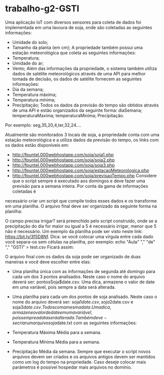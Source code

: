 # trabalho-g2-GSTI

Uma aplicação IoT com diversos sensores para coleta de dados foi
implementada em uma lavoura de soja, onde são coletadas as seguintes
informações:
- Umidade do solo;
- Tamanho da planta (em cm);
A propriedade também possui uma estação meteorológica que coleta as
seguintes informações:
- Temperatura;
- Umidade do ar;
- Vento;
Além das informações da propriedade, o sistema também utiliza dados de
satélite meteorológicos através de uma API para melhor tomada de decisão, os
dados de satélite fornecem as seguintes informações:
- Dia da semana;
- Temperatura máxima;
- Temperatura mínima;
- Precipitação;
Todos os dados da previsão do tempo são obtidos através de uma API e
estão organizados da seguinte forma:
diaSemana; temperaturaMaxima; temperaturaMinima; Precipitação.

Por exemplo:
seg,35,20,4,ter,32,24....

Atualmente são monitorados 3 locais de soja, a propriedade conta com uma
estação meteorológica e a utiliza dados da previsão do tempo, os links com os
dados estão disponíveis em:
- http://fpuntel.000webhostapp.com/soja/soja1.php
- http://fpuntel.000webhostapp.com/soja/soja2.php
- http://fpuntel.000webhostapp.com/soja/soja3.php
- http://fpuntel.000webhostapp.com/soja/estacaoMeteorologica.php
- http://fpuntel.000webhostapp.com/soja/previsaoTempo.php
Considere que o script sempre é executado aos domingos e deve fazer uma
previsão para a semana inteira. Por conta da gama de informações coletadas é

necessário criar um script que compile todos esses dados e os transforme em uma
planilha.
O arquivo final deve ser organizado da seguinte forma na planilha:

O campo precisa irrigar? será preenchido pelo script construído, onde se a
precipitação do dia for maior ou igual a 5 é necessário irrigar, menor que 5 não é
necessário. Um exemplo da planilha pode ser visto neste link: https://bit.ly/3f5D8Nf.
Dica: se você colocar uma vírgula entre cada dado você separa-os sem
células na planilha, por exemplo:
echo "Aula" "," "de" "," "GSTI" > test.csv
Ficará assim:

O arquivo final com os dados da soja pode ser organizado de duas maneiras
e você deve escolher entre elas:

- Uma planilha única com as informações de segunda até domingo para
cada um dos 3 pontos analisados. Neste caso o nome do arquivo
deverá ser: pontosSoja$date.csv. Uma dica, armazene o valor de
date em uma variável, pois sempre a data será alterada.
- Uma planilha para cada um dos pontos de soja analisado. Neste caso
o nome do arquivo deverá ser: soja1$date.csv, soja2$date.csv e
soja3$date.csv. Todos com a mesma data. Uma dica, armazene o
valor de date em uma variável, pois sempre a data será alterada.
Também deve-se criar um arquivo soja$date.txt com as seguintes
informações:

- Temperatura Máxima Média para a semana.
- Temperatura Mínima Média para a semana.
- Precipitação Média da semana.
Sempre que executar o script novos arquivos devem ser criados e os
arquivos antigos devem ser mantidos como um log do tempo na propriedade. Caso
deseje colocar mais parâmetros é possível hospedar mais arquivos no domínio.
